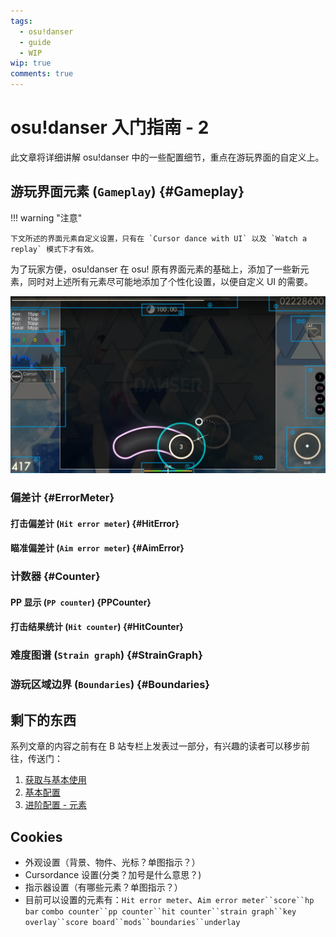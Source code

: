 ```yaml
---
tags:
  - osu!danser
  - guide
  - WIP
wip: true
comments: true
---
```


# osu!danser 入门指南 - 2

此文章将详细讲解 osu!danser 中的一些配置细节，重点在游玩界面的自定义上。

## 游玩界面元素 (`Gameplay`) {#Gameplay}

!!! warning "注意"

    下文所述的界面元素自定义设置，只有在 `Cursor dance with UI` 以及 `Watch a replay` 模式下才有效。

为了玩家方便，osu!danser 在 osu! 原有界面元素的基础上，添加了一些新元素，同时对上述所有元素尽可能地添加了个性化设置，以便自定义 UI 的需要。

![游玩界面展示](img/ui-example.png)

### 偏差计 {#ErrorMeter}

#### 打击偏差计 (`Hit error meter`) {#HitError}

#### 瞄准偏差计 (`Aim error meter`) {#AimError}

### 计数器 {#Counter}

#### PP 显示 (`PP counter`) {PPCounter}

#### 打击结果统计 (`Hit counter`) {#HitCounter}

### 难度图谱 (`Strain graph`) {#StrainGraph}

### 游玩区域边界 (`Boundaries`) {#Boundaries}

## 剩下的东西

系列文章的内容之前有在 B 站专栏上发表过一部分，有兴趣的读者可以移步前往，传送门：

1. [获取与基本使用](https://www.bilibili.com/read/cv23096754)
2. [基本配置](https://www.bilibili.com/read/cv23105271)
3. [进阶配置 - 元素](https://www.bilibili.com/read/cv23185996/)

## Cookies

- 外观设置（背景、物件、光标？单图指示？）
- Cursordance 设置(分类？加号是什么意思？)
- 指示器设置（有哪些元素？单图指示？）
- 目前可以设置的元素有：`Hit error meter`、`Aim error meter``score``hp bar`
`combo counter``pp counter``hit counter``strain graph``key overlay``score board``mods``boundaries``underlay`
